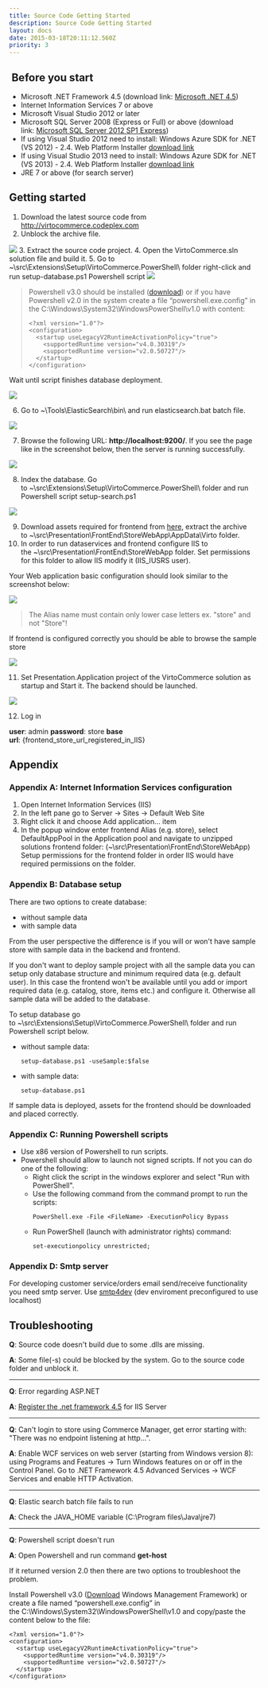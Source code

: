 ```yaml
---
title: Source Code Getting Started
description: Source Code Getting Started
layout: docs
date: 2015-03-18T20:11:12.560Z
priority: 3
---
```

##  Before you start

* Microsoft .NET Framework 4.5 (download link: <a href="http://www.microsoft.com/en-us/download/details.aspx?id=30653" rel="nofollow">Microsoft .NET 4.5</a>)
* Internet Information Services 7 or above
* Microsoft Visual Studio 2012 or later
* Microsoft SQL Server 2008 (Express or Full) or above (download link: <a href="http://www.microsoft.com/en-us/download/details.aspx?id=35579" rel="nofollow">Microsoft SQL Server 2012 SP1 Express</a>)
* If using Visual Studio 2012 need to install: Windows Azure SDK for .NET (VS 2012) - 2.4. Web Platform Installer <a href="http://go.microsoft.com/fwlink/?LinkId=323511" rel="nofollow">download link</a>
* If using Visual Studio 2013 need to install: Windows Azure SDK for .NET (VS 2013) - 2.4. Web Platform Installer <a href="http://go.microsoft.com/fwlink/?LinkId=323510" rel="nofollow">download link</a>
* JRE 7 or above (for search server)

## Getting started

1. Download the latest source code from <a href="http://virtocommerce.codeplex.com" rel="nofollow">http://virtocommerce.codeplex.com</a>
2. Unblock the archive file.
  <img src="../../../assets/images/docs/image2013-9-19 11_48_33.png" />
3. Extract the source code project.
4. Open the VirtoCommerce.sln solution file and build it.
5. Go to ~\src\Extensions\Setup\VirtoCommerce.PowerShell\ folder right-click and run setup-database.ps1 Powershell script
  <img src="../../../assets/images/docs/image2013-9-19 12_0_47.png" />

> Powershell v3.0 should be installed (<a href="http://www.microsoft.com/en-us/download/details.aspx?id=34595" rel="nofollow">download</a>) or if you have Powershell v2.0 in the system create a file “powershell.exe.config” in the C:\Windows\System32\WindowsPowerShell\v1.0 with content:
> ```
> <?xml version="1.0"?> 
> <configuration> 
>   <startup useLegacyV2RuntimeActivationPolicy="true"> 
>     <supportedRuntime version="v4.0.30319"/> 
>     <supportedRuntime version="v2.0.50727"/> 
>   </startup> 
> </configuration>
> ```

Wait until script finishes database deployment.

<img src="../../../assets/images/docs/image2013-9-19 12_39_27.png" />

6. Go to ~\Tools\ElasticSearch\bin\ and run elasticsearch.bat batch file.

<img src="../../../assets/images/docs/image2013-9-19 12_43_46.png" />

7. Browse the following URL: **http://localhost:9200/**. If you see the page like in the screenshot below, then the server is running successfully.

<img src="../../../assets/images/docs/image2013-9-19 12_46_14.png" />

8. Index the database. Go to ~\src\Extensions\Setup\VirtoCommerce.PowerShell\ folder and run Powershell script setup-search.ps1

<img src="../../../assets/images/docs/image2013-9-19 16_33_22.png" />

9. Download assets required for frontend from <a href="https://virtocommerce.codeplex.com/releases/view/112289" rel="nofollow">here</a>, extract the archive to ~\src\Presentation\FrontEnd\StoreWebApp\AppData\Virto folder.
10. In order to run dataservices and frontend configure IIS to the ~\src\Presentation\FrontEnd\StoreWebApp folder. Set permissions for this folder to allow IIS modify it (IIS_IUSRS user).

Your Web application basic configuration should look similar to the screenshot below:

<img src="../../../assets/images/docs/image2013-9-19 12_55_45.png" />

> The Alias name must contain only lower case letters ex. "store" and not "Store"!

If frontend is configured correctly you should be able to browse the sample store

<img src="../../../assets/images/docs/image2013-9-19 13_1_27.png" />

11. Set Presentation.Application project of the VirtoCommerce solution as startup and Start it. The backend should be launched.

<img src="../../../assets/images/docs/image2013-9-19 13_11_7.png" />

12. Log in

**user**: admin
**password**: store
**base url**: {frontend_store_url_registered_in_IIS}

## Appendix

### Appendix A: Internet Information Services configuration

1. Open Internet Information Services (IIS)
2. In the left pane go to Server -> Sites -> Default Web Site
3. Right click it and choose Add application… item
4. In the popup window enter frontend Alias (e.g. store), select DefaultAppPool in the Application pool and navigate to unzipped solutions frontend folder: (~\src\Presentation\FrontEnd\StoreWebApp) Setup permissions for the frontend folder in order IIS would have required permissions on the folder.

### Appendix B: Database setup

There are two options to create database:

* without sample data
* with sample data

From the user perspective the difference is if you will or won't have sample store with sample data in the backend and frontend.

If you don't want to deploy sample project with all the sample data you can setup only database structure and minimum required data (e.g. default user). In this case the frontend won't be available until you add or import required data (e.g. catalog, store, items etc.) and configure it. Otherwise all sample data will be added to the database.

To setup database go to ~\src\Extensions\Setup\VirtoCommerce.PowerShell\ folder and run Powershell script below.

* without sample data:
  ```
  setup-database.ps1 -useSample:$false
  ```
* with sample data:
  ```
  setup-database.ps1
  ```

If sample data is deployed, assets for the frontend should be downloaded and placed correctly.

### Appendix C: Running Powershell scripts

* Use x86 version of Powershell to run scripts.
* Powershell should allow to launch not signed scripts. If not you can do one of the following:
  * Right click the script in the windows explorer and select "Run with PowerShell".
  * Use the following command from the command prompt to run the scripts:
    ```
    PowerShell.exe -File <FileName> -ExecutionPolicy Bypass
    ```
  * Run PowerShell (launch with administrator rights) command:
    ```
    set-executionpolicy unrestricted;
    ```

### Appendix D: Smtp server

For developing customer service/orders email send/receive functionality you need smtp server. Use <a href="http://smtp4dev.codeplex.com/" rel="nofollow">smtp4dev</a> (dev enviroment preconfigured to use localhost)

## Troubleshooting

**Q**: Source code doesn't build due to some .dlls are missing.

**A**: Some file(-s) could be blocked by the system. Go to the source code folder and unblock it.

* * *

**Q**: Error regarding ASP.NET

**A**: <a href="http://stackoverflow.com/questions/13749138/asp-net-4-5-has-not-been-registered-on-the-web-server" rel="nofollow">Register the .net framework 4.5</a> for IIS Server

* * *

**Q**: Can't login to store using Commerce Manager, get error starting with: "There was no endpoint listening at http...".

**A**: Enable WCF services on web server (starting from Windows version 8): using Programs and Features -> Turn Windows features on or off in the Control Panel. Go to .NET Framework 4.5 Advanced Services -> WCF Services and enable HTTP Activation.

* * *

**Q**: Elastic search batch file fails to run

**A**: Check the JAVA_HOME variable (C:\Program files\Java\jre7)

* * *

**Q**: Powershell script doesn't run

**A**: Open Powershell and run command **get-host**

If it returned version 2.0 then there are two options to troubleshoot the problem.

Install Powershell v3.0 (<a href="http://www.microsoft.com/en-us/download/details.aspx?id=34595" rel="nofollow">Download</a> Windows Management Framework) or create a file named “powershell.exe.config” in the C:\Windows\System32\WindowsPowerShell\v1.0 and copy/paste the content below to the file:

```
<?xml version="1.0"?> 
<configuration> 
  <startup useLegacyV2RuntimeActivationPolicy="true"> 
    <supportedRuntime version="v4.0.30319"/> 
    <supportedRuntime version="v2.0.50727"/> 
  </startup> 
</configuration>
```